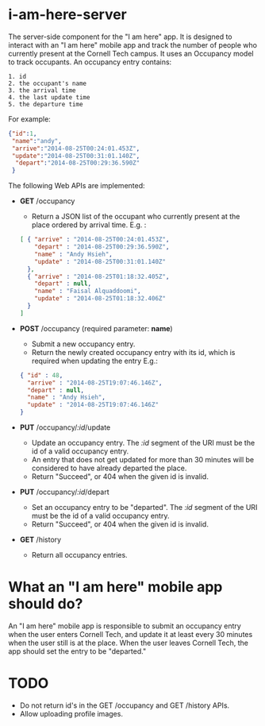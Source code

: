 i-am-here-server
================

The server-side component for the "I am here" app. 
It is designed to interact with an "I am here" mobile app 
and track the number of people who currently present at the Cornell Tech campus.
It uses an Occupancy model to track occupants. An occupancy entry contains:

    1. id
    2. the occupant's name 
    3. the arrival time
    4. the last update time
    5. the departure time
    
For example:

```json
{"id":1,
 "name":"andy",
 "arrive":"2014-08-25T00:24:01.453Z",
 "update":"2014-08-25T00:31:01.140Z",
  "depart":"2014-08-25T00:29:36.590Z"
 }
```
    
The following Web APIs are implemented:

* **GET** /occupancy
    - Return a JSON list of the occupant who currently present at the place ordered by arrival time. E.g. :
    
    ```json
    [ { "arrive" : "2014-08-25T00:24:01.453Z",
        "depart" : "2014-08-25T00:29:36.590Z",
        "name" : "Andy Hsieh",
        "update" : "2014-08-25T00:31:01.140Z"
      },
      { "arrive" : "2014-08-25T01:18:32.405Z",
        "depart" : null,
        "name" : "Faisal Alquaddoomi",
        "update" : "2014-08-25T01:18:32.406Z"
      }
    ]
    ```    
* **POST** /occupancy (required parameter: **name**)
    - Submit a new occupancy entry. 
    - Return the newly created occupancy entry with its id, which is required when updating the entry E.g.:
    
    ```json
    { "id" : 48,
      "arrive" : "2014-08-25T19:07:46.146Z",
      "depart" : null,
      "name" : "Andy Hsieh",
      "update" : "2014-08-25T19:07:46.146Z"
    }
    ``` 
    
* **PUT** /occupancy/*:id*/update
    - Update an occupancy entry. The *:id* segment of the URI must be the id of a valid occupancy entry.
    - An entry that does not get updated for more than 30 minutes will be considered to have already departed the place.
    - Return "Succeed", or 404 when the given id is invalid.    
* **PUT** /occupancy/*:id*/depart
    - Set an occupancy entry to be "departed". The *:id* segment of the URI must be the id of a valid occupancy entry.
    - Return "Succeed", or 404 when the given id is invalid.   
* **GET** /history
    - Return all occupancy entries.
    
# What an "I am here" mobile app should do?

An "I am here" mobile app is responsible to submit an occupancy entry when the user enters Cornell Tech, 
and update it at least every 30 minutes when the user still is at the place. 
When the user leaves Cornell Tech, the app should set the entry to be "departed."
  
# TODO

* Do not return id's in the GET /occupancy and GET /history APIs.
* Allow uploading profile images.